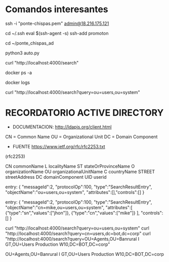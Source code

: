 # Comandos interesantes

ssh -i "ponte-chispas.pem" admin@18.216.175.121

cd ~/.ssh
eval $(ssh-agent -s)
ssh-add promoton

cd ~/ponte_chispas_ad

python3 auto.py

curl "http://localhost:4000/search"

docker ps -a

docker logs 

curl "http://localhost:4000/search?query=ou=users,ou=system"


# RECORDATORIO ACTIVE DIRECTORY

- DOCUMENTACION: http://ldapjs.org/client.html

CN = Common Name
OU = Organizational Unit
DC = Domain Component


- FUENTE https://www.ietf.org/rfc/rfc2253.txt  

(rfc2253)

CN      commonName
L       localityName
ST      stateOrProvinceName
O       organizationName
OU      organizationalUnitName
C       countryName
STREET  streetAddress
DC      domainComponent
UID     userid





entry: {
    "messageId":2,
    "protocolOp":100,
    "type":"SearchResultEntry",
    "objectName":"ou=users,ou=system",
    "attributes":[],"controls":[]
}

entry: {
    "messageId":2,
    "protocolOp":100,
    "type":"SearchResultEntry",
    "objectName":"cn=mike,ou=users,ou=system",
    "attributes":[
        {"type":"sn","values":["jhon"]},
        {"type":"cn","values":["mike"]}
    ],
    "controls":[]
}

curl "http://localhost:4000/search?query=ou=users,ou=system"
curl "http://localhost:4000/search?query=cn=users,dc=bot,dc=corp"
curl "http://localhost:4000/search?query=OU=Agents,OU=Banrural I GT,OU=Users Production W10,DC=BOT,DC=corp"


<!-- query para obtener usuarios de TRT, PTC -->
OU=Agents,OU=Banrural I GT,OU=Users Production W10,DC=BOT,DC=corp